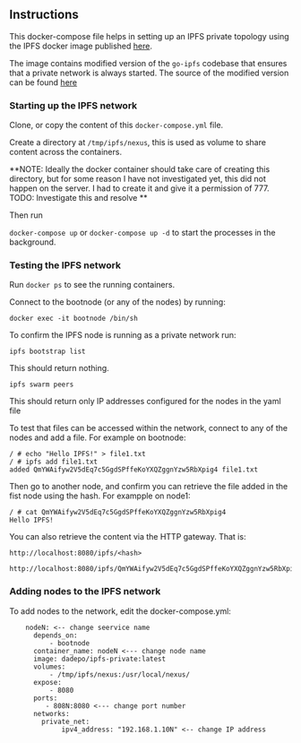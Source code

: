 ## Instructions

This docker-compose file helps in setting up an IPFS private topology using the IPFS docker image published [here](https://hub.docker.com/repository/docker/dadepo/ipfs-private). 

The image contains modified version of the `go-ipfs` codebase that ensures that a private network is always started. 
The source of the modified version can be found [here](https://github.com/dadepo/go-ipfs/tree/private-from-master)


### Starting up the IPFS network

Clone, or copy the content of this `docker-compose.yml` file. 

Create a directory at `/tmp/ipfs/nexus`, this is used as volume to share content across the containers.

**NOTE: Ideally the docker container should take care of creating this directory, but for some reason I have not investigated yet, this did not happen on the server. I had to create it and give it a permission of 777.
TODO: Investigate this and resolve
**


Then run

`docker-compose up` or `docker-compose up -d` to start the processes in the background.


### Testing the IPFS network

Run `docker ps` to see the running containers.

Connect to the bootnode (or any of the nodes) by running:

`docker exec -it bootnode /bin/sh`

To confirm the IPFS node is running as a private network run:

`ipfs bootstrap list` 

This should return nothing.

`ipfs swarm peers`

This should return only IP addresses configured for the nodes in the yaml file 

To test that files can be accessed within the network, connect to any of the nodes and add a file. For example on bootnode:

```
/ # echo "Hello IPFS!" > file1.txt
/ # ipfs add file1.txt
added QmYWAifyw2V5dEq7c5GgdSPffeKoYXQZggnYzw5RbXpig4 file1.txt
```

Then go to another node, and confirm you can retrieve the file added in the fist node using the hash. For exampple on node1:

```
/ # cat QmYWAifyw2V5dEq7c5GgdSPffeKoYXQZggnYzw5RbXpig4
Hello IPFS!
```

You can also retrieve the content via the HTTP gateway. That is:

```
http://localhost:8080/ipfs/<hash>

http://localhost:8080/ipfs/QmYWAifyw2V5dEq7c5GgdSPffeKoYXQZggnYzw5RbXpig4
```

### Adding nodes to the IPFS network

To add nodes to the network, edit the docker-compose.yml:

```
    nodeN: <-- change seervice name
      depends_on:
          - bootnode
      container_name: nodeN <--- change node name
      image: dadepo/ipfs-private:latest
      volumes:
          - /tmp/ipfs/nexus:/usr/local/nexus/
      expose:
          - 8080
      ports:
         - 808N:8080 <--- change port number 
      networks:
        private_net:
             ipv4_address: "192.168.1.10N" <-- change IP address
 ```
